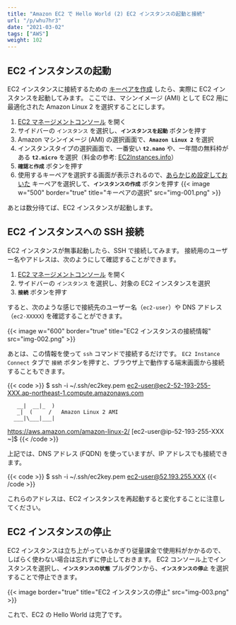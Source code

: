 ```yaml
---
title: "Amazon EC2 で Hello World (2) EC2 インスタンスの起動と接続"
url: "/p/whu7hr3"
date: "2021-03-02"
tags: ["AWS"]
weight: 102
---
```


EC2 インスタンスの起動
----

EC2 インスタンスに接続するための [キーペアを作成](/p/pcp3doy) したら、実際に EC2 インスタンスを起動してみます。
ここでは、マシンイメージ (AMI) として EC2 用に最適化された Amazon Linux 2 を選択することにします。

1. [EC2 マネージメントコンソール](https://console.aws.amazon.com/ec2/v2/home) を開く
1. サイドバーの `インスタンス` を選択し、__`インスタンスを起動`__ ボタンを押す
1. Amazon マシンイメージ (AMI) の選択画面で、__`Amazon Linux 2`__ を選択
1. インスタンスタイプの選択画面で、一番安い __`t2.nano`__ や、一年間の無料枠がある __`t2.micro`__ を選択（料金の参考: [EC2Instances.info](https://instances.vantage.sh/?selected=t2.nano)）
1. __`確認と作成`__ ボタンを押す
1. 使用するキーペアを選択する画面が表示されるので、[あらかじめ設定しておいた]() キーペアを選択して、__`インスタンスの作成`__ ボタンを押す
   {{< image w="500" border="true" title="キーペアの選択" src="img-001.png" >}}

あとは数分待てば、EC2 インスタンスが起動します。


EC2 インスタンスへの SSH 接続
----

EC2 インスタンスが無事起動したら、SSH で接続してみます。
接続用のユーザー名やアドレスは、次のようにして確認することができます。

1. [EC2 マネージメントコンソール](https://console.aws.amazon.com/ec2/v2/home) を開く
1. サイドバーの `インスタンス` を選択し、対象の EC2 インスタンスを選択
1. __`接続`__ ボタンを押す

すると、次のような感じで接続先のユーザー名（`ec2-user`）や DNS アドレス（`ec2-XXXXX`) を確認することができます。

{{< image w="600" border="true" title="EC2 インスタンスの接続情報" src="img-002.png" >}}

あとは、この情報を使って `ssh` コマンドで接続するだけです。
`EC2 Instance Connect` タブで `接続` ボタンを押すと、ブラウザ上で動作する端末画面から接続することもできます。

{{< code >}}
$ ssh -i ~/.ssh/ec2key.pem ec2-user@ec2-52-193-255-XXX.ap-northeast-1.compute.amazonaws.com

       __|  __|_  )
       _|  (     /   Amazon Linux 2 AMI
      ___|\___|___|

https://aws.amazon.com/amazon-linux-2/
[ec2-user@ip-52-193-255-XXX ~]$
{{< /code >}}

上記では、DNS アドレス (FQDN) を使っていますが、IP アドレスでも接続できます。

{{< code >}}
$ ssh -i ~/.ssh/ec2key.pem ec2-user@52.193.255.XXX
{{< /code >}}

これらのアドレスは、EC2 インスタンスを再起動すると変化することに注意してください。


EC2 インスタンスの停止
----

EC2 インスタンスは立ち上がっているかぎり従量課金で使用料がかかるので、しばらく使わない場合は忘れずに停止しておきます。
EC2 コンソール上でインスタンスを選択し、__`インスタンスの状態`__ プルダウンから、__`インスタンスの停止`__ を選択することで停止できます。

{{< image border="true" title="EC2 インスタンスの停止" src="img-003.png" >}}

これで、EC2 の Hello World は完了です。

